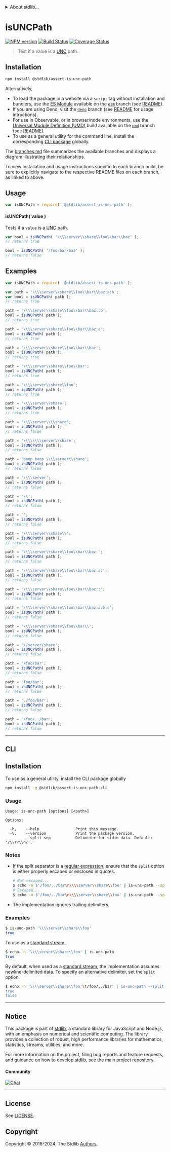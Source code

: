 <!--

@license Apache-2.0

Copyright (c) 2018 The Stdlib Authors.

Licensed under the Apache License, Version 2.0 (the "License");
you may not use this file except in compliance with the License.
You may obtain a copy of the License at

   http://www.apache.org/licenses/LICENSE-2.0

Unless required by applicable law or agreed to in writing, software
distributed under the License is distributed on an "AS IS" BASIS,
WITHOUT WARRANTIES OR CONDITIONS OF ANY KIND, either express or implied.
See the License for the specific language governing permissions and
limitations under the License.

-->


<details>
  <summary>
    About stdlib...
  </summary>
  <p>We believe in a future in which the web is a preferred environment for numerical computation. To help realize this future, we've built stdlib. stdlib is a standard library, with an emphasis on numerical and scientific computation, written in JavaScript (and C) for execution in browsers and in Node.js.</p>
  <p>The library is fully decomposable, being architected in such a way that you can swap out and mix and match APIs and functionality to cater to your exact preferences and use cases.</p>
  <p>When you use stdlib, you can be absolutely certain that you are using the most thorough, rigorous, well-written, studied, documented, tested, measured, and high-quality code out there.</p>
  <p>To join us in bringing numerical computing to the web, get started by checking us out on <a href="https://github.com/stdlib-js/stdlib">GitHub</a>, and please consider <a href="https://opencollective.com/stdlib">financially supporting stdlib</a>. We greatly appreciate your continued support!</p>
</details>

# isUNCPath

[![NPM version][npm-image]][npm-url] [![Build Status][test-image]][test-url] [![Coverage Status][coverage-image]][coverage-url] <!-- [![dependencies][dependencies-image]][dependencies-url] -->

> Test if a value is a [UNC][unc] path.

<section class="intro">

</section>

<!-- /.intro -->

<section class="installation">

## Installation

```bash
npm install @stdlib/assert-is-unc-path
```

Alternatively,

-   To load the package in a website via a `script` tag without installation and bundlers, use the [ES Module][es-module] available on the [`esm`][esm-url] branch (see [README][esm-readme]).
-   If you are using Deno, visit the [`deno`][deno-url] branch (see [README][deno-readme] for usage intructions).
-   For use in Observable, or in browser/node environments, use the [Universal Module Definition (UMD)][umd] build available on the [`umd`][umd-url] branch (see [README][umd-readme]).
-   To use as a general utility for the command line, install the corresponding [CLI package][cli-section] globally.

The [branches.md][branches-url] file summarizes the available branches and displays a diagram illustrating their relationships.

To view installation and usage instructions specific to each branch build, be sure to explicitly navigate to the respective README files on each branch, as linked to above.

</section>

<section class="usage">

## Usage

```javascript
var isUNCPath = require( '@stdlib/assert-is-unc-path' );
```

#### isUNCPath( value )

Tests if a `value` is a [UNC][unc] path.

```javascript
var bool = isUNCPath( '\\\\server\\share\\foo\\bar\\baz' );
// returns true

bool = isUNCPath( '/foo/bar/baz' );
// returns false
```

</section>

<!-- /.usage -->

<section class="examples">

## Examples

<!-- eslint no-undef: "error" -->

```javascript
var isUNCPath = require( '@stdlib/assert-is-unc-path' );

var path = '\\\\server\\share\\foo\\bar\\baz:a:b';
var bool = isUNCPath( path );
// returns true

path = '\\\\server\\share\\foo\\bar\\baz::b';
bool = isUNCPath( path );
// returns true

path = '\\\\server\\share\\foo\\bar\\baz:a';
bool = isUNCPath( path );
// returns true

path = '\\\\server\\share\\foo\\bar\\baz';
bool = isUNCPath( path );
// returns true

path = '\\\\server\\share\\foo\\bar';
bool = isUNCPath( path );
// returns true

path = '\\\\server\\share\\foo';
bool = isUNCPath( path );
// returns true

path = '\\\\server\\share';
bool = isUNCPath( path );
// returns true

path = '\\\\server\\\\share';
bool = isUNCPath( path );
// returns false

path = '\\\\\\\\server\\share';
bool = isUNCPath( path );
// returns false

path = 'beep boop \\\\server\\share';
bool = isUNCPath( path );
// returns false

path = '\\\\server';
bool = isUNCPath( path );
// returns false

path = '\\';
bool = isUNCPath( path );
// returns false

path = '';
bool = isUNCPath( path );
// returns false

path = '\\\\server\\share\\';
bool = isUNCPath( path );
// returns false

path = '\\\\server\\share\\foo\\bar\\baz:';
bool = isUNCPath( path );
// returns false

path = '\\\\server\\share\\foo\\bar\\baz:a:';
bool = isUNCPath( path );
// returns false

path = '\\\\server\\share\\foo\\bar\\baz::';
bool = isUNCPath( path );
// returns false

path = '\\\\server\\share\\foo\\bar\\baz:a:b:c';
bool = isUNCPath( path );
// returns false

path = '\\\\server\\share\\foo\\bar\\';
bool = isUNCPath( path );
// returns false

path = '//server/share';
bool = isUNCPath( path );
// returns false

path = '/foo/bar';
bool = isUNCPath( path );
// returns false

path = 'foo/bar';
bool = isUNCPath( path );
// returns false

path = './foo/bar';
bool = isUNCPath( path );
// returns false

path = '/foo/../bar';
bool = isUNCPath( path );
// returns false
```

</section>

<!-- /.examples -->

* * *

<section class="cli">

## CLI

<section class="installation">

## Installation

To use as a general utility, install the CLI package globally

```bash
npm install -g @stdlib/assert-is-unc-path-cli
```

</section>

<!-- CLI usage documentation. -->

<section class="usage">

### Usage

```text
Usage: is-unc-path [options] [<path>]

Options:

  -h,    --help                Print this message.
  -V,    --version             Print the package version.
         --split sep           Delimiter for stdin data. Default: '/\\r?\\n/'.
```

</section>

<!-- /.usage -->

<!-- CLI usage notes. Make sure to keep an empty line after the `section` element and another before the `/section` close. -->

<section class="notes">

### Notes

-   If the split separator is a [regular expression][mdn-regexp], ensure that the `split` option is either properly escaped or enclosed in quotes.

    ```bash
    # Not escaped...
    $ echo -n $'/foo/../bar\n\\\\server\\share\\foo' | is-unc-path --split /\r?\n/
    # Escaped...
    $ echo -n $'/foo/../bar\n\\\\server\\share\\foo' | is-unc-path --split /\\r?\\n/
    ```

-   The implementation ignores trailing delimiters.

</section>

<!-- /.notes -->

<section class="examples">

### Examples

```bash
$ is-unc-path '\\\\server\\share\\foo'
true
```

To use as a [standard stream][standard-streams],

```bash
$ echo -n '\\\\server\\share\\foo' | is-unc-path
true
```

By default, when used as a [standard stream][standard-streams], the implementation assumes newline-delimited data. To specify an alternative delimiter, set the `split` option.

```bash
$ echo -n '\\\\server\\share\\foo'\t/foo/../bar' | is-unc-path --split '\t'
true
false
```

</section>

<!-- /.examples -->

</section>

<!-- /.cli -->

<!-- Section for related `stdlib` packages. Do not manually edit this section, as it is automatically populated. -->

<section class="related">

</section>

<!-- /.related -->

<!-- Section for all links. Make sure to keep an empty line after the `section` element and another before the `/section` close. -->


<section class="main-repo" >

* * *

## Notice

This package is part of [stdlib][stdlib], a standard library for JavaScript and Node.js, with an emphasis on numerical and scientific computing. The library provides a collection of robust, high performance libraries for mathematics, statistics, streams, utilities, and more.

For more information on the project, filing bug reports and feature requests, and guidance on how to develop [stdlib][stdlib], see the main project [repository][stdlib].

#### Community

[![Chat][chat-image]][chat-url]

---

## License

See [LICENSE][stdlib-license].


## Copyright

Copyright &copy; 2016-2024. The Stdlib [Authors][stdlib-authors].

</section>

<!-- /.stdlib -->

<!-- Section for all links. Make sure to keep an empty line after the `section` element and another before the `/section` close. -->

<section class="links">

[npm-image]: http://img.shields.io/npm/v/@stdlib/assert-is-unc-path.svg
[npm-url]: https://npmjs.org/package/@stdlib/assert-is-unc-path

[test-image]: https://github.com/stdlib-js/assert-is-unc-path/actions/workflows/test.yml/badge.svg?branch=main
[test-url]: https://github.com/stdlib-js/assert-is-unc-path/actions/workflows/test.yml?query=branch:main

[coverage-image]: https://img.shields.io/codecov/c/github/stdlib-js/assert-is-unc-path/main.svg
[coverage-url]: https://codecov.io/github/stdlib-js/assert-is-unc-path?branch=main

<!--

[dependencies-image]: https://img.shields.io/david/stdlib-js/assert-is-unc-path.svg
[dependencies-url]: https://david-dm.org/stdlib-js/assert-is-unc-path/main

-->

[chat-image]: https://img.shields.io/gitter/room/stdlib-js/stdlib.svg
[chat-url]: https://app.gitter.im/#/room/#stdlib-js_stdlib:gitter.im

[stdlib]: https://github.com/stdlib-js/stdlib

[stdlib-authors]: https://github.com/stdlib-js/stdlib/graphs/contributors

[cli-section]: https://github.com/stdlib-js/assert-is-unc-path#cli
[cli-url]: https://github.com/stdlib-js/assert-is-unc-path/tree/cli
[@stdlib/assert-is-unc-path]: https://github.com/stdlib-js/assert-is-unc-path/tree/main

[umd]: https://github.com/umdjs/umd
[es-module]: https://developer.mozilla.org/en-US/docs/Web/JavaScript/Guide/Modules

[deno-url]: https://github.com/stdlib-js/assert-is-unc-path/tree/deno
[deno-readme]: https://github.com/stdlib-js/assert-is-unc-path/blob/deno/README.md
[umd-url]: https://github.com/stdlib-js/assert-is-unc-path/tree/umd
[umd-readme]: https://github.com/stdlib-js/assert-is-unc-path/blob/umd/README.md
[esm-url]: https://github.com/stdlib-js/assert-is-unc-path/tree/esm
[esm-readme]: https://github.com/stdlib-js/assert-is-unc-path/blob/esm/README.md
[branches-url]: https://github.com/stdlib-js/assert-is-unc-path/blob/main/branches.md

[stdlib-license]: https://raw.githubusercontent.com/stdlib-js/assert-is-unc-path/main/LICENSE

[unc]: https://msdn.microsoft.com/en-us/library/gg465305.aspx

[standard-streams]: https://en.wikipedia.org/wiki/Standard_streams

[mdn-regexp]: https://developer.mozilla.org/en-US/docs/Web/JavaScript/Guide/Regular_Expressions

</section>

<!-- /.links -->
